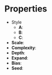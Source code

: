 

# Properties

- Style
  - **A**: <desc>
  - **B**: <desc>
  - **C**: <desc>
- **Scale**: 
- **Complexity**: 
- **Depth**: 
- **Expand**: 
- **Bias**: 
- **Seed**: 



